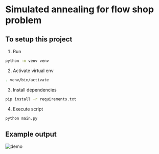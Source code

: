 # Simulated annealing for flow shop problem

## To setup this project
1. Run
```bash
python -m venv venv
```
2. Activate virtual env
```bash
. venv/bin/activate
```
3. Install dependencies
```bash
pip install -r requirements.txt
```
4. Execute script
```bash
python main.py
```

## Example output
![demo](https://user-images.githubusercontent.com/85639735/228367936-b6a20355-46ab-408a-8f1f-8f67330d7a6c.png)
